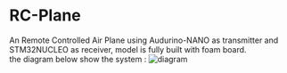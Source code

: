 # RC-Plane
An Remote Controlled Air Plane using Audurino-NANO as transmitter and STM32NUCLEO as receiver, model is fully built with foam board.\
the diagram below show the system :
![diagram](https://github.com/user-attachments/assets/9d585b17-81ba-46d1-a6d4-de6454b5604e)
